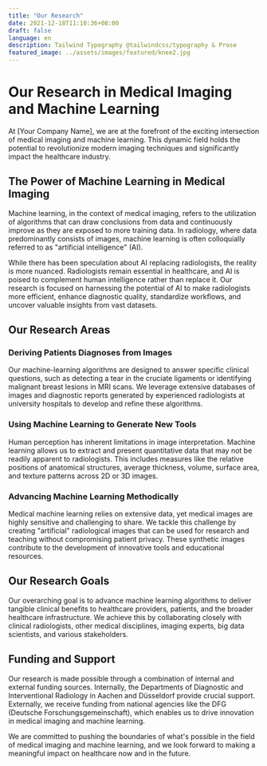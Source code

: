 ```yaml
---
title: "Our Research"
date: 2021-12-18T11:10:36+08:00
draft: false
language: en
description: Tailwind Typography @tailwindcss/typography & Prose
featured_image: ../assets/images/featured/knee2.jpg
---
```

# Our Research in Medical Imaging and Machine Learning

At [Your Company Name], we are at the forefront of the exciting intersection of medical imaging and machine learning. This dynamic field holds the potential to revolutionize modern imaging techniques and significantly impact the healthcare industry.

## The Power of Machine Learning in Medical Imaging

Machine learning, in the context of medical imaging, refers to the utilization of algorithms that can draw conclusions from data and continuously improve as they are exposed to more training data. In radiology, where data predominantly consists of images, machine learning is often colloquially referred to as "artificial intelligence" (AI).

While there has been speculation about AI replacing radiologists, the reality is more nuanced. Radiologists remain essential in healthcare, and AI is poised to complement human intelligence rather than replace it. Our research is focused on harnessing the potential of AI to make radiologists more efficient, enhance diagnostic quality, standardize workflows, and uncover valuable insights from vast datasets.

## Our Research Areas

### Deriving Patients Diagnoses from Images

Our machine-learning algorithms are designed to answer specific clinical questions, such as detecting a tear in the cruciate ligaments or identifying malignant breast lesions in MRI scans. We leverage extensive databases of images and diagnostic reports generated by experienced radiologists at university hospitals to develop and refine these algorithms.



### Using Machine Learning to Generate New Tools

Human perception has inherent limitations in image interpretation. Machine learning allows us to extract and present quantitative data that may not be readily apparent to radiologists. This includes measures like the relative positions of anatomical structures, average thickness, volume, surface area, and texture patterns across 2D or 3D images.


### Advancing Machine Learning Methodically

Medical machine learning relies on extensive data, yet medical images are highly sensitive and challenging to share. We tackle this challenge by creating "artificial" radiological images that can be used for research and teaching without compromising patient privacy. These synthetic images contribute to the development of innovative tools and educational resources.


## Our Research Goals

Our overarching goal is to advance machine learning algorithms to deliver tangible clinical benefits to healthcare providers, patients, and the broader healthcare infrastructure. We achieve this by collaborating closely with clinical radiologists, other medical disciplines, imaging experts, big data scientists, and various stakeholders.

## Funding and Support

Our research is made possible through a combination of internal and external funding sources. Internally, the Departments of Diagnostic and Interventional Radiology in Aachen and Düsseldorf provide crucial support. Externally, we receive funding from national agencies like the DFG (Deutsche Forschungsgemeinschaft), which enables us to drive innovation in medical imaging and machine learning.

We are committed to pushing the boundaries of what's possible in the field of medical imaging and machine learning, and we look forward to making a meaningful impact on healthcare now and in the future.
